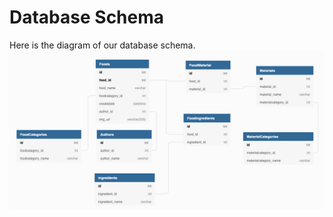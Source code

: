 # Database Schema #
Here is the diagram of our database schema.
![Database Schema](./img/DBSchema.png)